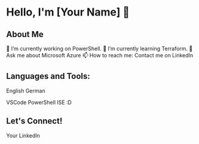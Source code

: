 # Hello, I'm [Your Name] 👋

## About Me
🔭 I’m currently working on PowerShell.
🌱 I’m currently learning Terraform.
💬 Ask me about Microsoft Azure
📫 How to reach me: Contact me on LinkedIn

## Languages and Tools:
English
German

VSCode
PowerShell ISE :D


## Let's Connect!
Your LinkedIn
